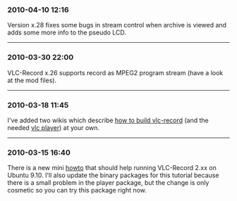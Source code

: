 ### 2010-04-10 12:16 ###

Version x.28 fixes some bugs in stream control when archive is viewed and adds some more info to the pseudo LCD.


---


### 2010-03-30 22:00 ###

VLC-Record x.26 supports record as MPEG2 program stream (have a look at the mod files).


---


### 2010-03-18 11:45 ###

I've added two wikis which describe [how to build vlc-record](BuildVLCRecord.md) (and the needed [vlc player](BuildVlcPlayer.md)) at your own.


---


### 2010-03-15 16:40 ###

There is a new mini [howto](NewVersionOnUbuntu.md) that should help running VLC-Record 2.xx on Ubuntu 9.10. I'll also update the binary packages for this tutorial because there is a small problem in the player package, but the change is only cosmetic so you can try this package right now.